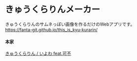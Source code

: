 # きゅうくらりんメーカー
きゅうくらりんのサムネっぽい画像を作るだけのWebアプリです。  
https://fanta-git.github.io/this_is_kyu-kurarin/  

#### 本家
[きゅうくらりん / いよわ feat.可不](https://www.nicovideo.jp/watch/sm39257413)  

